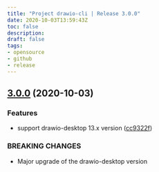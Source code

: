 ```yaml
---
title: "Project drawio-cli | Release 3.0.0"
date: 2020-10-03T13:59:43Z
toc: false
description: 
draft: false
tags:
- opensource
- github
- release
---
```

## [3.0.0](http://github.com/rlespinasse/drawio-cli/compare/2.1.0...3.0.0) (2020-10-03)


### Features

* support drawio-desktop 13.x version ([cc9322f](http://github.com/rlespinasse/drawio-cli/commit/cc9322faf9aa7b84a413bfb36c431568559f48d8))


### BREAKING CHANGES

* Major upgrade of the drawio-desktop version



